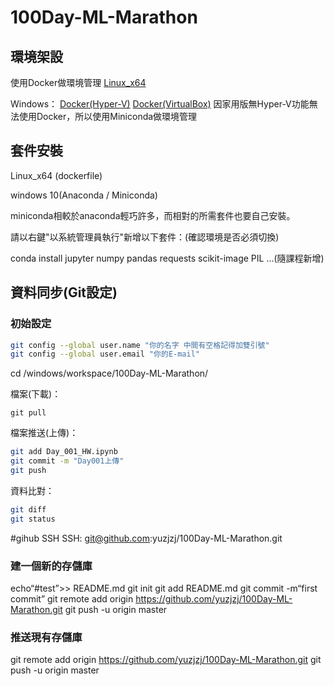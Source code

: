 # 100Day-ML-Marathon
## 環境架設
使用Docker做環境管理
[Linux_x64](https://github.com/yuzjzj/100Day-ML-Marathon/blob/master/%E7%92%B0%E5%A2%83%E6%9E%B6%E8%A8%ADLinux.md)

Windows：
[Docker(Hyper-V)](https://docs.docker.com/docker-for-windows/install/)
[Docker(VirtualBox)](https://docs.docker.com/toolbox/overview/)
因家用版無Hyper-V功能無法使用Docker，所以使用Miniconda做環境管理


## 套件安裝
Linux_x64
(dockerfile)

windows 10(Anaconda / Miniconda)

miniconda相較於anaconda輕巧許多，而相對的所需套件也要自己安裝。

請以右鍵"以系統管理員執行"新增以下套件：(確認環境是否必須切換)

conda install jupyter numpy pandas requests scikit-image PIL ...(隨課程新增)


## 資料同步(Git設定)
### 初始設定
```sh
git config --global user.name "你的名字 中間有空格記得加雙引號"
git config --global user.email "你的E-mail"
```

cd /windows/workspace/100Day-ML-Marathon/

檔案(下載)：

`git pull`

檔案推送(上傳)：
```sh
git add Day_001_HW.ipynb
git commit -m "Day001上傳"
git push
```
資料比對：
```sh
git diff
git status
```
#gihub SSH
SSH:
git@github.com:yuzjzj/100Day-ML-Marathon.git



### 建一個新的存儲庫
echo“#test”>> README.md 
git init 
git add README.md 
git commit -m“first commit” 
git remote add origin https://github.com/yuzjzj/100Day-ML-Marathon.git
git push -u origin master
### 推送現有存儲庫
git remote add origin https://github.com/yuzjzj/100Day-ML-Marathon.git
git push -u origin master

